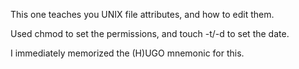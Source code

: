 This one teaches you UNIX file attributes, and how to edit them. 

Used chmod to set the permissions, and touch -t/-d to set the date.

I immediately memorized the (H)UGO mnemonic for this.
